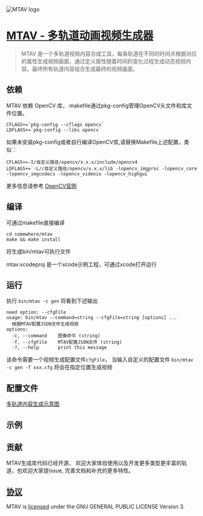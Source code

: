 ![MTAV logo][logo]

# [MTAV - 多轨道动画视频生成器][mtav-git]

> MTAV 是一个多轨道视频内容合成工具，每条轨道在不同的时间点根据对应的属性生成视频画面，通过定义属性随着时间的变化过程生成动态视频内容。最终所有轨道内容组合生成最终的视频画面。

## 依赖
MTAV 依赖 OpenCV 库， makefile通过pkg-config管理OpenCV头文件和库文件位置。
```
CFLAGS+=`pkg-config --cflags opencv`
LDFLAGS+=`pkg-config --libs opencv`
```
如果未安装pkg-config或者自行编译OpenCV库,请替换Makefile上述配置，类似：
```
CFLAGS+=-I/自定义路径/opencv/x.x.x/include/opencv4
LDFLAGS+=`-L//自定义路径/opencv/x.x.x/lib -lopencv_imgproc -lopencv_core -lopencv_imgcodecs -lopencv_videoio -lopencv_highgui`
```
更多信息请参考 [OpenCV官网][opencv]


## 编译

可通过makefile直接编译
```
cd somewhere/mtav
make && make install 
```
将生成bin/mtav可执行文件

mtav.xcodeproj 是一个xcode示例工程，可通过xcode打开运行

## 运行
执行 `bin/mtav -c gen` 将看到下述输出
```
need option: --cfgFile
usage: bin/mtav --command=string --cfgFile=string [options] ... 
  根据MTAV配置JSON文件生成视频
options:
  -c, --command    图像命令 (string)
  -f, --cfgFile    MTAV配置JSON文件 (string)
  -?, --help       print this message

```

该命令需要一个视频生成配置文件`cfgFile`， 当输入自定义的配置文件 `bin/mtav -c gen -f xxx.cfg` 将会在指定位置生成视频

## 配置文件
[多轨道内容生成示意图](todo)



## 示例



## 贡献

MTAV生成库代码已经开源， 欢迎大家体验使用以及开发更多类型更丰富的轨道，也欢迎大家提issue, 完善文档和补充的更多特性。

## [协议][license]

MTAV is [licensed][license] under the GNU GENERAL PUBLIC LICENSE Version 3.

[logo]: https://open.zhiyanxx.com/mtav/images/logo.png
[mtav]: https://open.zhiyanxx.com/mtav
[mtav-git]: https://github.com/sailaway/mtav
[license]: LICENSE
[opencv]: https://opencv.org

